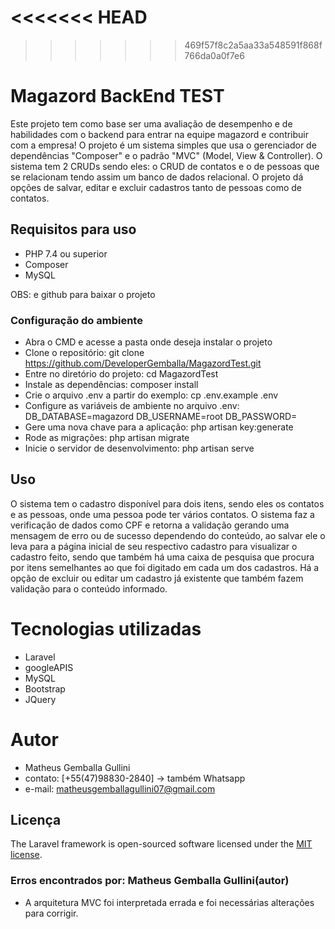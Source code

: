 <<<<<<< HEAD
=======

>>>>>>> 469f57f8c2a5aa33a548591f868f766da0a0f7e6
# Magazord BackEnd TEST

Este projeto tem como base ser uma avaliação de desempenho e de habilidades com o backend para entrar na equipe magazord e contribuir com a empresa! O projeto é um sistema simples que usa o gerenciador de dependências "Composer" e o padrão "MVC" (Model, View & Controller). O sistema tem 2 CRUDs sendo eles: o CRUD de contatos e o de pessoas que se relacionam tendo assim um banco de dados relacional. O projeto dá opções de salvar, editar e excluir cadastros tanto de pessoas como de contatos.

## Requisitos para uso

- PHP 7.4 ou superior
- Composer
- MySQL

OBS: e github para baixar o projeto


### Configuração do ambiente

- Abra o CMD e acesse a pasta onde deseja instalar o projeto
- Clone o repositório: git clone https://github.com/DeveloperGemballa/MagazordTest.git
- Entre no diretório do projeto: cd MagazordTest
- Instale as dependências: composer install
- Crie o arquivo .env a partir do exemplo: cp .env.example .env
- Configure as variáveis de ambiente no arquivo .env:   DB_DATABASE=magazord
                                                        DB_USERNAME=root
                                                        DB_PASSWORD=
- Gere uma nova chave para a aplicação: php artisan key:generate
- Rode as migrações: php artisan migrate
- Inicie o servidor de desenvolvimento: php artisan serve


## Uso

O sistema tem o cadastro disponível para dois itens, sendo eles os contatos e as pessoas, onde uma pessoa pode ter vários contatos. O sistema faz a verificação de dados como CPF e retorna a validação gerando uma mensagem de erro ou de sucesso dependendo do conteúdo, ao salvar ele o leva para a página inicial de seu respectivo cadastro para visualizar o cadastro feito, sendo que também há uma caixa de pesquisa que procura por itens semelhantes ao que foi digitado em cada um dos cadastros. Há a opção de excluir ou editar um cadastro já existente que também fazem validação para o conteúdo informado.

# Tecnologias utilizadas

- Laravel
- googleAPIS
- MySQL
- Bootstrap
- JQuery

# Autor

- Matheus Gemballa Gullini
- contato: [+55(47)98830-2840] -> também Whatsapp
- e-mail: matheusgemballagullini07@gmail.com

## Licença

The Laravel framework is open-sourced software licensed under the [MIT license](https://opensource.org/licenses/MIT).

### Erros encontrados por: Matheus Gemballa Gullini(autor)

- A arquitetura MVC foi interpretada errada e foi necessárias alterações para corrigir.
